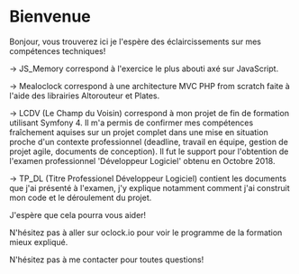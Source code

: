 # Bienvenue

Bonjour, vous trouverez ici je l'espère des éclaircissements sur
mes compétences techniques!

-> JS_Memory correspond à l'exercice le plus abouti axé sur JavaScript.

-> Mealoclock correspond à une architecture MVC PHP from scratch faite
à l'aide des librairies Altorouteur et Plates.

-> LCDV (Le Champ du Voisin) correspond à mon projet de fin de formation utilisant Symfony 4.
Il m'a permis de confirmer mes compétences fraîchement aquises sur un projet complet dans une mise en situation proche d'un contexte professionnel
(deadline, travail en équipe, gestion de projet agile, documents de conception).
Il fut le support pour l'obtention de l'examen professionnel 'Développeur Logiciel' obtenu en Octobre 2018.

-> TP_DL (Titre Professionel Développeur Logiciel) contient les documents que j'ai présenté à l'examen, j'y explique notamment
comment j'ai construit mon code et le déroulement du projet.

J'espère que cela pourra vous aider!

N'hésitez pas à aller sur oclock.io pour voir le programme de la formation mieux expliqué.

N'hésitez pas à me contacter pour toutes questions!
